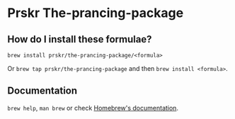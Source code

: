 # Prskr The-prancing-package

## How do I install these formulae?

`brew install prskr/the-prancing-package/<formula>`

Or `brew tap prskr/the-prancing-package` and then `brew install <formula>`.

## Documentation

`brew help`, `man brew` or check [Homebrew's documentation](https://docs.brew.sh).
